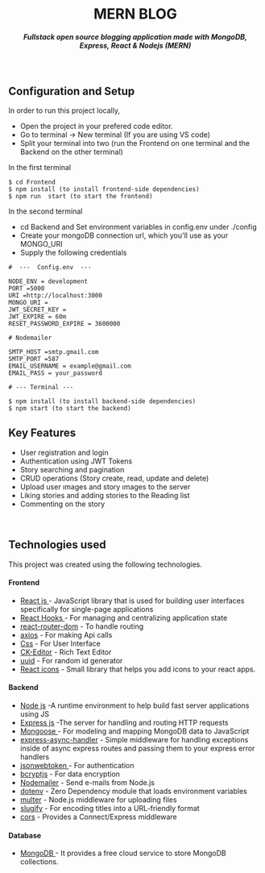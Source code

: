 <H1 align ="center" > MERN BLOG  </h1>
<h5  align ="center"> 
Fullstack open source blogging application made with MongoDB, Express, React & Nodejs (MERN) </h5>
<br/>

## Configuration and Setup

In order to run this project locally, 
- Open the project in your prefered code editor.
- Go to terminal -> New terminal (If you are using VS code)
- Split your terminal into two (run the Frontend on one terminal and the Backend on the other terminal)

In the first terminal

```
$ cd Frontend
$ npm install (to install frontend-side dependencies)
$ npm run  start (to start the frontend)
```

In the second terminal

- cd Backend and Set environment variables in config.env under ./config
- Create your mongoDB connection url, which you'll use as your MONGO_URI
- Supply the following credentials

```
#  ---  Config.env  ---

NODE_ENV = development
PORT =5000
URI =http://localhost:3000
MONGO_URI = 
JWT_SECRET_KEY =
JWT_EXPIRE = 60m
RESET_PASSWORD_EXPIRE = 3600000 

# Nodemailer

SMTP_HOST =smtp.gmail.com
SMTP_PORT =587
EMAIL_USERNAME = example@gmail.com
EMAIL_PASS = your_password
```


```
# --- Terminal ---

$ npm install (to install backend-side dependencies)
$ npm start (to start the backend)
```


##  Key Features

- User registration and login
- Authentication using JWT Tokens
- Story searching  and pagination 
- CRUD operations (Story create, read, update and delete)
- Upload user ımages and story ımages  to the server
- Liking  stories and adding stories  to the Reading list
- Commenting  on the story

<br/>

##  Technologies used

This project was created using the following technologies.

####  Frontend 

- [React js ](https://www.npmjs.com/package/react) - JavaScript library that is used for building user interfaces specifically for single-page applications
- [React Hooks  ](https://reactjs.org/docs/hooks-intro.html) - For managing and centralizing application state
- [react-router-dom](https://www.npmjs.com/package/react-router-dom) - To handle routing
- [axios](https://www.npmjs.com/package/axios) - For making Api calls
- [Css](https://developer.mozilla.org/en-US/docs/Web/CSS) - For User Interface
- [CK-Editor](https://ckeditor.com/docs/ckeditor5/latest/builds/guides/integration/frameworks/react.html) - Rich Text Editor 
- [uuid](https://www.npmjs.com/package/uuid) - For random id generator
- [React icons](https://react-icons.github.io/react-icons/) -
 Small library that helps you add icons  to your react apps.


####  Backend 


- [Node js](https://nodejs.org/en/) -A runtime environment to help build fast server applications using JS
- [Express js](https://www.npmjs.com/package/express) -The server for handling and routing HTTP requests
- [Mongoose  ](https://reactjs.org/docs/hooks-intro.html) - For modeling and mapping MongoDB data to JavaScript
- [express-async-handler](https://react-icons.github.io/react-icons/) - Simple middleware for handling exceptions inside of async express routes and passing them to your express error handlers 
- [jsonwebtoken  ](https://reactjs.org/docs/hooks-intro.html) - For authentication
- [bcryptjs](https://www.npmjs.com/package/react-router-dom) - For data encryption
- [Nodemailer](https://www.npmjs.com/package/axios) - Send e-mails from Node.js
- [dotenv](https://developer.mozilla.org/en-US/docs/Web/CSS) - Zero Dependency module that loads environment variables
- [multer](https://ckeditor.com/docs/ckeditor5/latest/builds/guides/integration/frameworks/react.html) - Node.js middleware for uploading files 
- [slugify](https://www.npmjs.com/package/uuid) - For encoding titles into a URL-friendly format
- [cors](https://www.npmjs.com/package/uuid) - Provides a Connect/Express middleware


####  Database 

 - [MongoDB ](https://www.npmjs.com/package/uuid) - It provides a free cloud service to store MongoDB collections.
 